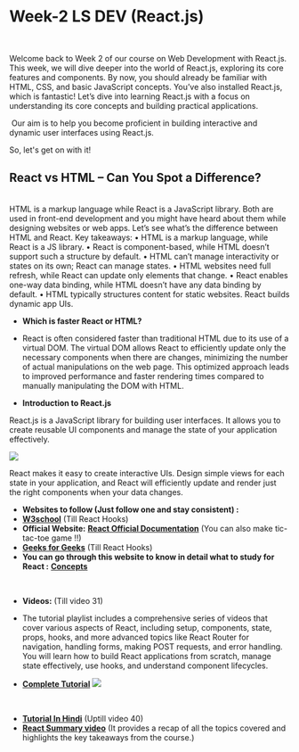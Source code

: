 # Week-2 LS DEV (React.js) 
&nbsp;               

Welcome back to Week 2 of our course on Web Development with React.js. This week, we will dive deeper into the world of React.js, exploring its core features and components. By now, you should already be familiar with HTML, CSS, and basic JavaScript concepts. You’ve also installed React.js, which is fantastic! Let’s dive into learning React.js with a focus on understanding its core concepts and building practical applications.

&nbsp;Our aim is to help you become proficient in building interactive and dynamic user interfaces using React.js.

So, let's get on with it!

## React vs HTML – Can You Spot a Difference?
&nbsp;               
HTML is a markup language while React is a JavaScript library. Both are used in front-end development and you might have heard about them while designing websites or web apps. Let’s see what’s the difference between HTML and React.
Key takeaways:
•	HTML is a markup language, while React is a JS library.
•	React is component-based, while HTML doesn’t support such a structure by default.
•	HTML can’t manage interactivity or states on its own; React can manage states.
•	HTML websites need full refresh, while React can update only elements that change.
•	React enables one-way data binding, while HTML doesn’t have any data binding by default.
•	HTML typically structures content for static websites. React builds dynamic app UIs.

- **Which is faster React or HTML?**
- React is often considered faster than traditional HTML due to its use of a virtual DOM. The virtual DOM allows React to efficiently update only the necessary components when there are changes, minimizing the number of actual manipulations on the web page. This optimized approach leads to improved performance and faster rendering times compared to manually manipulating the DOM with HTML.

- **Introduction to React.js**

React.js is a JavaScript library for building user interfaces. It allows you to create reusable UI components and manage the state of your application effectively.

![](https://miro.medium.com/v2/resize:fit:1400/1*x0d41ns8PTQZz4a3VbMrBg.png)

React makes it easy to create interactive UIs. Design simple views for each state in your application, and React will efficiently update and render just the right components when your data changes.

- **Websites to follow (Just follow one and stay consistent) :**  
- [**W3school**](https://www.w3schools.com/REACT/) (Till React Hooks)
- **Official Website:** [**React Official Documentation**](https://react.dev/learn) (You can also make tic-tac-toe game !!)
- [**Geeks for Geeks**](https://www.geeksforgeeks.org/react-tutorial/) (Till React Hooks)
- **You can go through this website to know in detail what to study for React :** [**Concepts**](https://www.freecodecamp.org/news/react-fundamentals-for-beginners/)

&nbsp;

- **Videos:**  (Till video 31)
-  The tutorial playlist includes a comprehensive series of videos that cover various aspects of React, including setup, components, state, props, hooks, and more advanced topics like React Router for navigation, handling forms, making POST requests, and error handling. You will learn how to build React applications from scratch, manage state effectively, use hooks, and understand component lifecycles.

- [**Complete Tutorial**](https://youtube.com/playlist?list=PL4cUxeGkcC9gZD-Tvwfod2gaISzfRiP9d&si=2M7sZlVizYWPxNKh)                                 ![](https://miro.medium.com/v2/resize:fit:1400/0*LAmBdBrbUQakMo2R)

&nbsp;

- [**Tutorial In Hindi**](https://youtube.com/playlist?list=PLdPwRNmUlk0lw0nkFgbqwuFHyprkCT0qz&si=ED7gb7T8ACEEpqTj) (Uptill video 40)
  &nbsp;
- [**React Summary video**](https://youtu.be/SqcY0GlETPk?si=zvxBlno-PayPo-CV) (It provides a recap of all the topics covered and highlights the key takeaways from the course.)

&nbsp;
